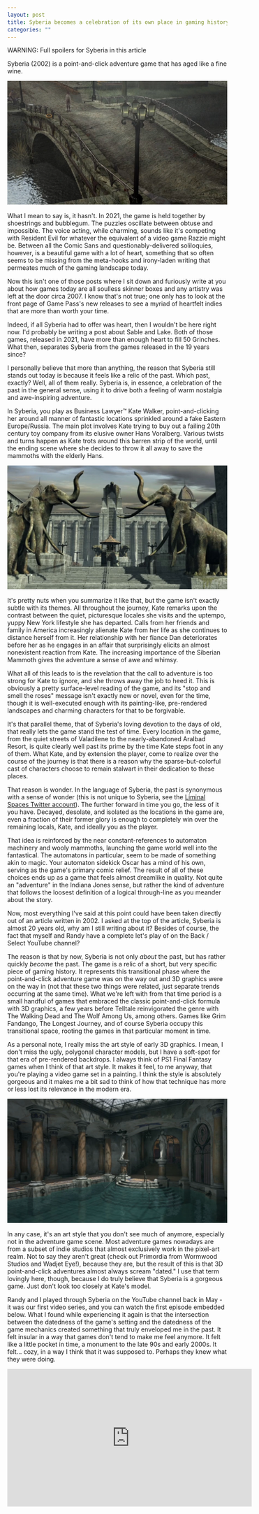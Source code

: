 ```yaml
---
layout: post
title: Syberia becomes a celebration of its own place in gaming history
categories: ""
---
```


WARNING: Full spoilers for Syberia in this article

Syberia (2002) is a point-and-click adventure game that has aged like a fine wine.

![A quiet street in the village of Valadilene](/images/posts/2021-12-09-syberia/image2.png)

What I mean to say is, it hasn't. In 2021, the game is held together by shoestrings and bubblegum. The puzzles oscillate between obtuse and impossible. The voice acting, while charming, sounds like it's competing with Resident Evil for whatever the equivalent of a video game Razzie might be. Between all the Comic Sans and questionably-delivered soliloquies, however, is a beautiful game with a lot of heart, something that so often seems to be missing from the meta-hooks and irony-laden writing that permeates much of the gaming landscape today.

Now this isn't one of those posts where I sit down and furiously write at you about how games today are all soulless skinner boxes and any artistry was left at the door circa 2007. I know that's not true; one only has to look at the front page of Game Pass's new releases to see a myriad of heartfelt indies that are more than worth your time.

Indeed, if all Syberia had to offer was heart, then I wouldn't be here right now. I'd probably be writing a post about Sable and Lake. Both of those games, released in 2021, have more than enough heart to fill 50 Grinches. What then, separates Syberia from the games released in the 19 years since?

I personally believe that more than anything, the reason that Syberia still stands out today is because it feels like a relic of the past. Which past, exactly? Well, all of them really. Syberia is, in essence, a celebration of the past in the general sense, using it to drive both a feeling of warm nostalgia and awe-inspiring adventure.

In Syberia, you play as Business Lawyer™ Kate Walker, point-and-clicking her around all manner of fantastic locations sprinkled around a fake Eastern Europe/Russia. The main plot involves Kate trying to buy out a failing 20th century toy company from its elusive owner Hans Voralberg. Various twists and turns happen as Kate trots around this barren strip of the world, until the ending scene where she decides to throw it all away to save the mammoths with the elderly Hans.

![Mammoths at Barrockstadt University](/images/posts/2021-12-09-syberia/image1.png)

It's pretty nuts when you summarize it like that, but the game isn't exactly subtle with its themes. All throughout the journey, Kate remarks upon the contrast between the quiet, picturesque locales she visits and the uptempo, yuppy New York lifestyle she has departed. Calls from her friends and family in America increasingly alienate Kate from her life as she continues to distance herself from it. Her relationship with her fiance Dan deteriorates before her as he engages in an affair that surprisingly elicits an almost nonexistent reaction from Kate. The increasing importance of the Siberian Mammoth gives the adventure a sense of awe and whimsy.

What all of this leads to is the revelation that the call to adventure is too strong for Kate to ignore, and she throws away the job to heed it. This is obviously a pretty surface-level reading of the game, and its "stop and smell the roses" message isn't exactly new or novel, even for the time, though it is well-executed enough with its painting-like, pre-rendered landscapes and charming characters for that to be forgivable.

It's that parallel theme, that of Syberia's loving devotion to the days of old, that really lets the game stand the test of time. Every location in the game, from the quiet streets of Valadilene to the nearly-abandoned Aralbad Resort, is quite clearly well past its prime by the time Kate steps foot in any of them. What Kate, and by extension the player, come to realize over the course of the journey is that there is a reason why the sparse-but-colorful cast of characters choose to remain stalwart in their dedication to these places.

That reason is wonder. In the language of Syberia, the past is synonymous with a sense of wonder (this is not unique to Syberia, see the [Liminal Spaces Twitter account](https://twitter.com/SpaceLiminalBot)). The further forward in time you go, the less of it you have. Decayed, desolate, and isolated as the locations in the game are, even a fraction of their former glory is enough to completely win over the remaining locals, Kate, and ideally you as the player.

That idea is reinforced by the near constant-references to automaton machinery and wooly mammoths, launching the game world well into the fantastical. The automatons in particular, seem to be made of something akin to magic. Your automaton sidekick Oscar has a mind of his own, serving as the game's primary comic relief. The result of all of these choices ends up as a game that feels almost dreamlike in quality. Not quite an "adventure" in the Indiana Jones sense, but rather the kind of adventure that follows the loosest definition of a logical through-line as you meander about the story.

Now, most everything I've said at this point could have been taken directly out of an article written in 2002. I asked at the top of the article, Syberia is almost 20 years old, why am I still writing about it? Besides of course, the fact that myself and Randy have a complete let's play of on the Back / Select YouTube channel?

The reason is that by now, Syberia is not only *about* the past, but has rather quickly *become* the past. The game is a relic of a short, but very specific piece of gaming history. It represents this transitional phase where the point-and-click adventure game was on the way out and 3D graphics were on the way in (not that these two things were related, just separate trends occurring at the same time). What we're left with from that time period is a small handful of games that embraced the classic point-and-click formula with 3D graphics, a few years before Telltale reinvigorated the genre with The Walking Dead and The Wolf Among Us, among others. Games like Grim Fandango, The Longest Journey, and of course Syberia occupy this transitional space, rooting the games in that particular moment in time.

As a personal note, I really miss the art style of early 3D graphics. I mean, I don't miss the ugly, polygonal character models, but I have a soft-spot for that era of pre-rendered backdrops. I always think of PS1 Final Fantasy games when I think of that art style. It makes it feel, to me anyway, that you're playing a video game set in a painting. I think the style is absolutely gorgeous and it makes me a bit sad to think of how that technique has more or less lost its relevance in the modern era.

![A pool in the near-deserted Aralbad Resort](/images/posts/2021-12-09-syberia/image3.png)

In any case, it's an art style that you don't see much of anymore, especially not in the adventure game scene. Most adventure games nowadays are from a subset of indie studios that almost exclusively work in the pixel-art realm. Not to say they aren't great (check out Primordia from Wormwood Studios and Wadjet Eye!), because they are, but the result of this is that 3D point-and-click adventures almost always scream "dated." I use that term lovingly here, though, because I do truly believe that Syberia is a gorgeous game. Just don't look too closely at Kate's model.

Randy and I played through Syberia on the YouTube channel back in May - it was our first video series, and you can watch the first episode embedded below. What I found while experiencing it again is that the intersection between the datedness of the game's setting and the datedness of the game mechanics created something that truly enveloped me in the past. It felt insular in a way that games don't tend to make me feel anymore. It felt like a little pocket in time, a monument to the late 90s and early 2000s. It felt... cozy, in a way I think that it was supposed to. Perhaps they knew what they were doing.

<iframe width="560" height="315" src="https://www.youtube.com/embed/VRrePNkguQY" title="YouTube video player" frameborder="0" allow="accelerometer; autoplay; clipboard-write; encrypted-media; gyroscope; picture-in-picture" allowfullscreen></iframe>
